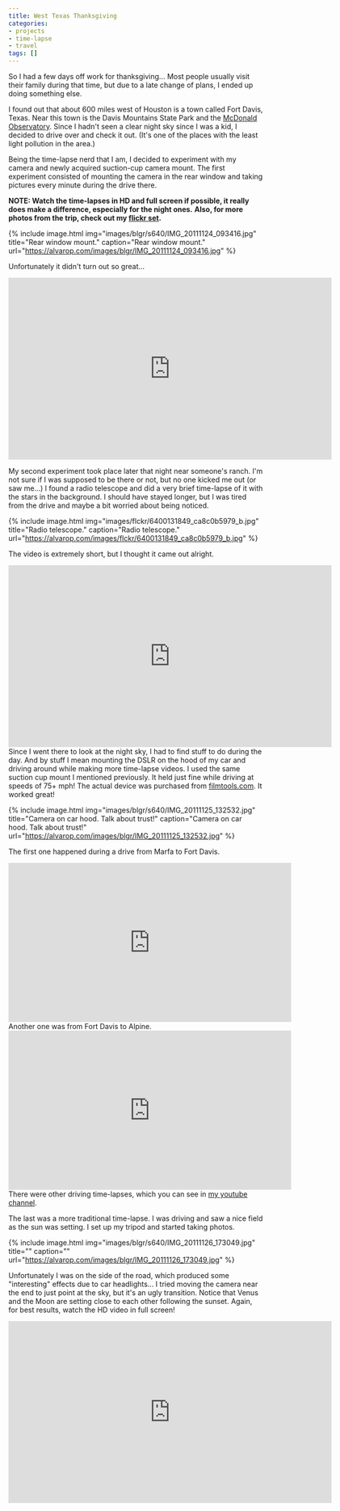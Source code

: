 ```yaml
---
title: West Texas Thanksgiving
categories:
- projects
- time-lapse
- travel
tags: []
---
```

So I had a few days off work for thanksgiving... Most people usually visit their family during that time, but due to a late change of plans, I ended up doing something else.

I found out that about 600 miles west of Houston is a town called Fort Davis, Texas. Near this town is the Davis Mountains State Park and the <a href="https://mcdonaldobservatory.org/" target="_blank">McDonald Observatory</a>. Since I hadn't seen a clear night sky since I was a kid, I decided to drive over and check it out. (It's one of the places with the least light pollution in the area.)

Being the time-lapse nerd that I am, I decided to experiment with my camera and newly acquired suction-cup camera mount. The first experiment consisted of mounting the camera in the rear window and taking pictures every minute during the drive there.

<b>NOTE: Watch the time-lapses in HD and full screen if possible, it really does make a difference, especially for the night ones.</b>
<b>Also, for more photos from the trip, check out my <a href="http://www.flickr.com/photos/apg88/sets/72157628146836525/with/6400131849/" target="_blank">flickr set</a>.</b>

{% include image.html
            img="images/blgr/s640/IMG_20111124_093416.jpg"
            title="Rear window mount."
            caption="Rear window mount."
            url="https://alvarop.com/images/blgr/IMG_20111124_093416.jpg" %}

Unfortunately it didn't turn out so great...

<div class="separator" style="clear: both; text-align: center;"><iframe allowfullscreen="" frameborder="0" height="360" src="https://www.youtube.com/embed/H4RQvv3tcWI?rel=0&amp;hd=1" width="640"></iframe></div>

My second experiment took place later that night near someone's ranch. I'm not sure if I was supposed to be there or not, but no one kicked me out (or saw me...) I found a radio telescope and did a very brief time-lapse of it with the stars in the background. I should have stayed longer, but I was tired from the drive and maybe a bit worried about being noticed.

{% include image.html
            img="images/flckr/6400131849_ca8c0b5979_b.jpg"
            title="Radio telescope."
            caption="Radio telescope."
            url="https://alvarop.com/images/flckr/6400131849_ca8c0b5979_b.jpg" %}

The video is extremely short, but I thought it came out alright.

<div class="separator" style="clear: both; text-align: center;"><iframe allowfullscreen="" frameborder="0" height="360" src="https://www.youtube.com/embed/jZ7VIhmbaLc?rel=0&amp;hd=1" width="640"></iframe></div>
Since I went there to look at the night sky, I had to find stuff to do during the day. And by stuff I mean mounting the DSLR on the hood of my car and driving around while making more time-lapse videos. I used the same suction cup mount I mentioned previously. It held just fine while driving at speeds of 75+ mph! The actual device was purchased from <a href="http://www.filmtools.com/" target="_blank">filmtools.com</a>. It worked great!

{% include image.html
            img="images/blgr/s640/IMG_20111125_132532.jpg"
            title="Camera on car hood. Talk about trust!"
            caption="Camera on car hood. Talk about trust!"
            url="https://alvarop.com/images/blgr/IMG_20111125_132532.jpg" %}

The first one happened during a drive from Marfa to Fort Davis.

<div class="separator" style="clear: both; text-align: center;"><iframe allowfullscreen="" frameborder="0" height="315" src="https://www.youtube.com/embed/Jnw-OzMZC3M?rel=0&amp;hd=1" width="560"></iframe></div>
Another one was from Fort Davis to Alpine.

<div class="separator" style="clear: both; text-align: center;"><iframe allowfullscreen="" frameborder="0" height="315" src="https://www.youtube.com/embed/9-nfMccyXFw?rel=0&amp;hd=1" width="560"></iframe></div>
There were other driving time-lapses, which you can see in <a href="https://www.youtube.com/user/apg88" target="_blank">my youtube channel</a>.

The last was a more traditional time-lapse. I was driving and saw a nice field as the sun was setting. I set up my tripod and started taking photos.

{% include image.html
            img="images/blgr/s640/IMG_20111126_173049.jpg"
            title=""
            caption=""
            url="https://alvarop.com/images/blgr/IMG_20111126_173049.jpg" %}


Unfortunately I was on the side of the road, which produced some "interesting" effects due to car headlights... I tried moving the camera near the end to just point at the sky, but it's an ugly transition. Notice that Venus and the Moon are setting close to each other following the sunset. Again, for best results, watch the HD video in full screen!

<div class="separator" style="clear: both; text-align: center;"><iframe width="640" height="360" src="https://www.youtube.com/embed/Uj9nPNZd2Gs?rel=0&amp;hd=1" frameborder="0" allowfullscreen></iframe></div>
